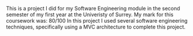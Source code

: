 This is a project I did for my Software Engineering module in the second semester of my first year at the Univeristy of Surrey.
My mark for this coursework was: 80/100
In this project I used several software engineering techniques, specifically using a MVC architecture to complete this project.
